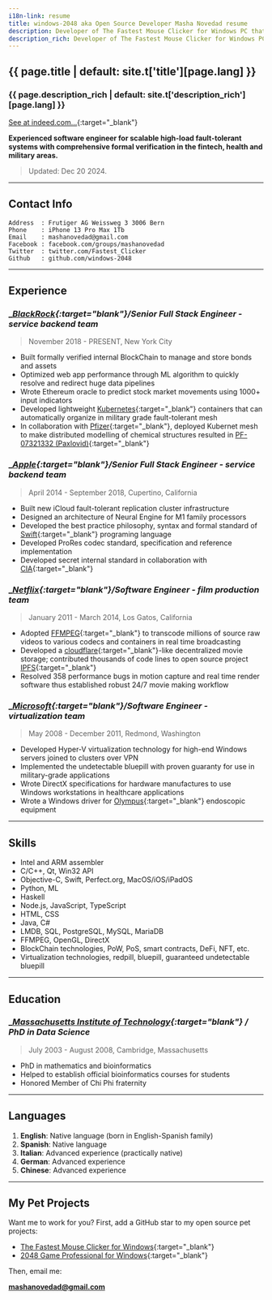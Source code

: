 ```yaml
---
i18n-link: resume
title: windows-2048 aka Open Source Developer Masha Novedad resume
description: Developer of The Fastest Mouse Clicker for Windows PC that achieves 100000 clicks per second resume
description_rich: Developer of The Fastest Mouse Clicker for Windows PC that achieves 100000 clicks per second resume
---
```


## {{ page.title | default: site.t['title'][page.lang] }}

### {{ page.description_rich | default: site.t['description_rich'][page.lang] }}

[See at indeed.com...](https://profile.indeed.com/p/mashan-hc2ql7c){:target="_blank"}

__Experienced software engineer for scalable high-load fault-tolerant systems with comprehensive formal verification in the fintech, health and military areas.__

> Updated: Dec 20 2024.

---

## __Contact Info__

```
Address  : Frutiger AG Weissweg 3 3006 Bern
Phone    : iPhone 13 Pro Max 1Tb
Email    : mashanovedad@gmail.com
Facebook : facebook.com/groups/mashanovedad
Twitter  : twitter.com/Fastest_Clicker
Github   : github.com/windows-2048
```

---

## __Experience__

### __[BlackRock](https://www.blackrock.com){:target="_blank"}/Senior Full Stack Engineer - service backend team__

> November 2018 - PRESENT, New York City

* Built formally verified internal BlockChain to manage and store bonds and assets
* Optimized web app performance through ML algorithm to quickly resolve and redirect huge data pipelines
* Wrote Ethereum oracle to predict stock market movements using 1000+ input indicators
* Developed lightweight [Kubernetes](https://kubernetes.io){:target="_blank"} containers that can automatically organize in military grade fault-tolerant mesh
* In collaboration with [Pfizer](https://www.pfizer.com){:target="_blank"}, deployed Kubernet mesh to make distributed modelling of chemical structures resulted in [PF-07321332 (Paxlovid)](https://en.wikipedia.org/wiki/PF-07321332){:target="_blank"}

### __[Apple](https://www.apple.com){:target="_blank"}/Senior Full Stack Engineer - service backend team__

> April 2014 - September 2018, Cupertino, California

* Built new iCloud fault-tolerant replication cluster infrastructure
* Designed an architecture of Neural Engine for M1 family processors
* Developed the best practice philosophy, syntax and formal standard of [Swift](https://www.swift.org){:target="_blank"} programing language
* Developed ProRes codec standard, specification and reference implementation
* Developed secret internal standard in collaboration with [CIA](https://www.cia.gov){:target="_blank"}

### __[Netflix](https://www.netflix.com){:target="_blank"}/Software Engineer - film production team__

> January 2011 - March 2014, Los Gatos, California

* Adopted [FFMPEG](https://ffmpeg.org){:target="_blank"} to transcode millions of source raw videos to various codecs and containers in real time broadcasting
* Developed a [cloudflare](https://www.cloudflare.com){:target="_blank"}-like decentralized movie storage; contributed thousands of code lines to open source project [IPFS](https://www.ipfs.com){:target="_blank"}
* Resolved 358 performance bugs in motion capture and real time render software thus established robust 24/7 movie making workflow

### __[Microsoft](https://www.microsoft.com){:target="_blank"}/Software Engineer - virtualization team__

> May 2008 - December 2011, Redmond, Washington

* Developed Hyper-V virtualization technology for high-end Windows servers joined to clusters over VPN
* Implemented the undetectable bluepill with proven guaranty for use in military-grade applications
* Wrote DirectX specifications for hardware manufactures to use Windows workstations in healthcare applications
* Wrote a Windows driver for [Olympus](https://medical.olympusamerica.com/specialty/gastroenterology){:target="_blank"} endoscopic equipment

---

## __Skills__

- Intel and ARM assembler
- C/C++, Qt, Win32 API
- Objective-C, Swift, Perfect.org, MacOS/iOS/iPadOS
- Python, ML
- Haskell
- Node.js, JavaScript, TypeScript
- HTML, CSS
- Java, C#
- LMDB, SQL, PostgreSQL, MySQL, MariaDB
- FFMPEG, OpenGL, DirectX
- BlockChain technologies, PoW, PoS, smart contracts, DeFi, NFT, etc.
- Virtualization technologies, redpill, bluepill, guaranteed undetectable bluepill

---

## __Education__

### __[Massachusetts Institute of Technology](https://web.mit.edu){:target="_blank"} / PhD in Data Science__

> July 2003 - August 2008,  Cambridge, Massachusetts

* PhD in mathematics and bioinformatics
* Helped to establish official bioinformatics courses for students
* Honored Member of Chi Phi fraternity

---

## __Languages__

1. **English**: Native language (born in English-Spanish family)
2. **Spanish**: Native language
3. **Italian**: Advanced experience (practically native)
4. **German**: Advanced experience
5. **Chinese**: Advanced experience

---

## __My Pet Projects__

Want me to work for you? First, add a GitHub star to my open source pet projects:

* [The Fastest Mouse Clicker for Windows](https://github.com/windows-2048/The-Fastest-Mouse-Clicker-for-Windows){:target="_blank"}
* [2048 Game Professional for Windows](https://github.com/windows-2048/2048-Game-Professional-for-Windows){:target="_blank"}

Then, email me:

**mashanovedad@gmail.com**

